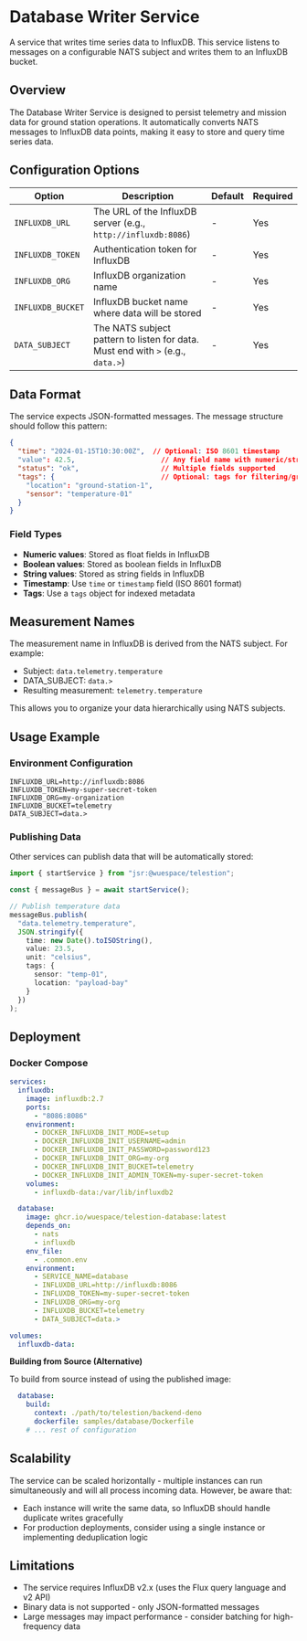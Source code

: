 # Database Writer Service

A service that writes time series data to InfluxDB. This service listens to messages on a configurable NATS subject and writes them to an InfluxDB bucket.

## Overview

The Database Writer Service is designed to persist telemetry and mission data for ground station operations. It automatically converts NATS messages to InfluxDB data points, making it easy to store and query time series data.

## Configuration Options

| Option | Description | Default | Required |
| ------ | ----------- | ------- | -------- |
| `INFLUXDB_URL` | The URL of the InfluxDB server (e.g., `http://influxdb:8086`) | - | Yes |
| `INFLUXDB_TOKEN` | Authentication token for InfluxDB | - | Yes |
| `INFLUXDB_ORG` | InfluxDB organization name | - | Yes |
| `INFLUXDB_BUCKET` | InfluxDB bucket name where data will be stored | - | Yes |
| `DATA_SUBJECT` | The NATS subject pattern to listen for data. Must end with `>` (e.g., `data.>`) | - | Yes |

## Data Format

The service expects JSON-formatted messages. The message structure should follow this pattern:

```json
{
  "time": "2024-01-15T10:30:00Z",  // Optional: ISO 8601 timestamp
  "value": 42.5,                     // Any field name with numeric/string/boolean value
  "status": "ok",                    // Multiple fields supported
  "tags": {                          // Optional: tags for filtering/grouping
    "location": "ground-station-1",
    "sensor": "temperature-01"
  }
}
```

### Field Types

- **Numeric values**: Stored as float fields in InfluxDB
- **Boolean values**: Stored as boolean fields in InfluxDB
- **String values**: Stored as string fields in InfluxDB
- **Timestamp**: Use `time` or `timestamp` field (ISO 8601 format)
- **Tags**: Use a `tags` object for indexed metadata

## Measurement Names

The measurement name in InfluxDB is derived from the NATS subject. For example:

- Subject: `data.telemetry.temperature`
- DATA_SUBJECT: `data.>`
- Resulting measurement: `telemetry.temperature`

This allows you to organize your data hierarchically using NATS subjects.

## Usage Example

### Environment Configuration

```env
INFLUXDB_URL=http://influxdb:8086
INFLUXDB_TOKEN=my-super-secret-token
INFLUXDB_ORG=my-organization
INFLUXDB_BUCKET=telemetry
DATA_SUBJECT=data.>
```

### Publishing Data

Other services can publish data that will be automatically stored:

```typescript
import { startService } from "jsr:@wuespace/telestion";

const { messageBus } = await startService();

// Publish temperature data
messageBus.publish(
  "data.telemetry.temperature",
  JSON.stringify({
    time: new Date().toISOString(),
    value: 23.5,
    unit: "celsius",
    tags: {
      sensor: "temp-01",
      location: "payload-bay"
    }
  })
);
```

## Deployment

### Docker Compose

```yaml
services:
  influxdb:
    image: influxdb:2.7
    ports:
      - "8086:8086"
    environment:
      - DOCKER_INFLUXDB_INIT_MODE=setup
      - DOCKER_INFLUXDB_INIT_USERNAME=admin
      - DOCKER_INFLUXDB_INIT_PASSWORD=password123
      - DOCKER_INFLUXDB_INIT_ORG=my-org
      - DOCKER_INFLUXDB_INIT_BUCKET=telemetry
      - DOCKER_INFLUXDB_INIT_ADMIN_TOKEN=my-super-secret-token
    volumes:
      - influxdb-data:/var/lib/influxdb2

  database:
    image: ghcr.io/wuespace/telestion-database:latest
    depends_on:
      - nats
      - influxdb
    env_file:
      - .common.env
    environment:
      - SERVICE_NAME=database
      - INFLUXDB_URL=http://influxdb:8086
      - INFLUXDB_TOKEN=my-super-secret-token
      - INFLUXDB_ORG=my-org
      - INFLUXDB_BUCKET=telemetry
      - DATA_SUBJECT=data.>

volumes:
  influxdb-data:
```

**Building from Source (Alternative)**

To build from source instead of using the published image:

```yaml
  database:
    build:
      context: ./path/to/telestion/backend-deno
      dockerfile: samples/database/Dockerfile
    # ... rest of configuration
```

## Scalability

The service can be scaled horizontally - multiple instances can run simultaneously and will all process incoming data. However, be aware that:

- Each instance will write the same data, so InfluxDB should handle duplicate writes gracefully
- For production deployments, consider using a single instance or implementing deduplication logic

## Limitations

- The service requires InfluxDB v2.x (uses the Flux query language and v2 API)
- Binary data is not supported - only JSON-formatted messages
- Large messages may impact performance - consider batching for high-frequency data
